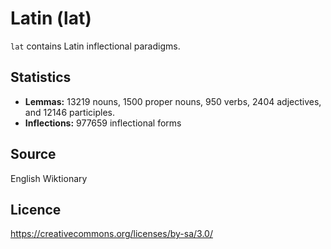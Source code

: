 # Latin (lat)

`lat` contains Latin inflectional paradigms.

## Statistics

- **Lemmas:** 13219 nouns, 1500 proper nouns, 950 verbs, 2404 adjectives, and 12146 participles.
- **Inflections:** 977659 inflectional forms


## Source

English Wiktionary

## Licence

https://creativecommons.org/licenses/by-sa/3.0/
